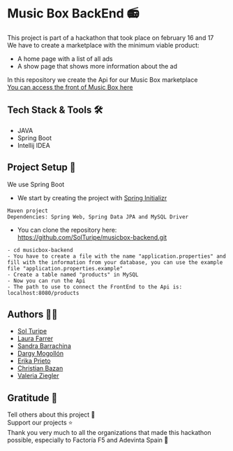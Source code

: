 # Music Box BackEnd 📻

This project is part of a hackathon that took place on february 16 and 17 \
We have to create a marketplace with the minimum viable product:

* A home page with a list of all ads
* A show page that shows more information about the ad

In this repository we create the Api for our Music Box marketplace \
[You can access the front of Music Box here](https://github.com/SolTuripe/MusicBox_Frontend)

## Tech Stack & Tools 🛠

- JAVA
- Spring Boot
- Intellij IDEA

## Project Setup 📌

We use Spring Boot

* We start by creating the project with [Spring Initializr](https://start.spring.io/)
```
Maven project
Dependencies: Spring Web, Spring Data JPA and MySQL Driver
```

* You can clone the repository here: https://github.com/SolTuripe/musicbox-backend.git
```
- cd musicbox-backend
- You have to create a file with the name "application.properties" and fill with the information from your database, you can use the example file "application.properties.example"
- Create a table named "products" in MySQL
- Now you can run the Api
- The path to use to connect the FrontEnd to the Api is: localhost:8080/products
```

## Authors 👩‍💻

* [Sol Turipe](https://github.com/SolTuripe)
* [Laura Farrer](https://github.com/laurasoad)
* [Sandra Barrachina](https://github.com/Sbarrachina)
* [Dargy Mogollón](https://github.com/DargyJML)
* [Erika Prieto](https://github.com/Eriry930)
* [Christian Bazan](https://github.com/Infestas36)
* [Valeria Ziegler](https://github.com/zizi21v)

## Gratitude 🎁

Tell others about this project 📢  \
Support our projects ⭐ \
Thank you very much to all the organizations that made this hackathon possible, especially to Factoría F5 and Adevinta Spain 💜


